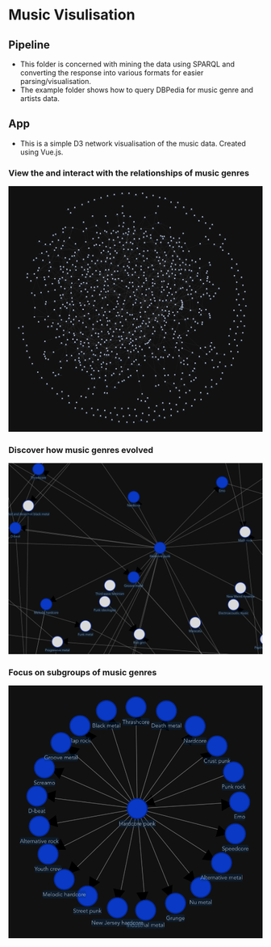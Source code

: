 # Music Visulisation

## Pipeline

* This folder is concerned with mining the data using SPARQL and converting the response into various formats for easier parsing/visualisation.
* The example folder shows how to query DBPedia for music genre and artists data.

## App

* This is a simple D3 network visualisation of the music data. Created using Vue.js.

### View the and interact with the relationships of music genres
![Music genres](/images/app.png)
### Discover how music genres evolved
![Searching](/images/search.png)
### Focus on subgroups of music genres
![Focus](/images/focus.png)
